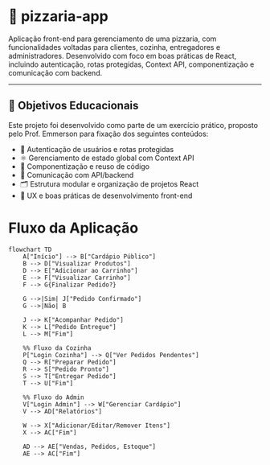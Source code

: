 # 🍕 pizzaria-app

Aplicação front-end para gerenciamento de uma pizzaria, com funcionalidades voltadas para clientes, cozinha, entregadores e administradores. Desenvolvido com foco em boas práticas de React, incluindo autenticação, rotas protegidas, Context API, componentização e comunicação com backend.

---

## 🧠 Objetivos Educacionais

Este projeto foi desenvolvido como parte de um exercício prático, proposto pelo Prof. Emmerson para fixação dos seguintes conteúdos:

- 🔐 Autenticação de usuários e rotas protegidas
- ⚛️ Gerenciamento de estado global com Context API
- 🧩 Componentização e reuso de código
- 🔌 Comunicação com API/backend
- 🗂️ Estrutura modular e organização de projetos React
- 🧠 UX e boas práticas de desenvolvimento front-end

# Fluxo da Aplicação

```mermaid
flowchart TD
    A["Início"] --> B["Cardápio Público"]
    B --> D["Visualizar Produtos"]
    D --> E["Adicionar ao Carrinho"]
    E --> F["Visualizar Carrinho"]
    F --> G{Finalizar Pedido?}
    
    G -->|Sim| J["Pedido Confirmado"]
    G -->|Não| B
    
    J --> K["Acompanhar Pedido"]
    K --> L["Pedido Entregue"]
    L --> M["Fim"]
    
    %% Fluxo da Cozinha
    P["Login Cozinha"] --> Q["Ver Pedidos Pendentes"]
    Q --> R["Preparar Pedido"]
    R --> S["Pedido Pronto"]
    S --> T["Entregar Pedido"]
    T --> U["Fim"]
    
    %% Fluxo do Admin
    V["Login Admin"] --> W["Gerenciar Cardápio"]
    V --> AD["Relatórios"]
    
    W --> X["Adicionar/Editar/Remover Itens"]
    X --> AC["Fim"]
    
    AD --> AE["Vendas, Pedidos, Estoque"]
    AE --> AC["Fim"]
```